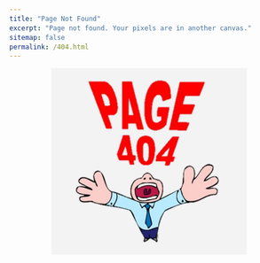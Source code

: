```yaml
---
title: "Page Not Found"
excerpt: "Page not found. Your pixels are in another canvas."
sitemap: false
permalink: /404.html
---
```


<center><img src="../assets/images/404.jpg" width="70%" height="70%"></center>
